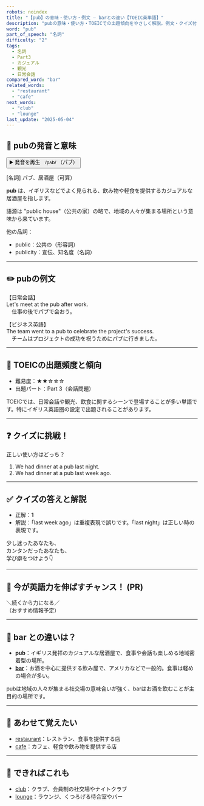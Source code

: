 ```yaml
---
robots: noindex
title: "【pub】の意味・使い方・例文 ― barとの違い【TOEIC英単語】"
description: "pubの意味・使い方・TOEICでの出題傾向をやさしく解説。例文・クイズ付きでbarとの違いもわかりやすく学べます。"
word: "pub"
part_of_speech: "名詞"
difficulty: "2"
tags:
  - 名詞
  - Part3
  - カジュアル
  - 観光
  - 日常会話
compared_word: "bar"
related_words:
  - "restaurant"
  - "cafe"
next_words:
  - "club"
  - "lounge"
last_update: "2025-05-04"
---
```


## 🔰 pubの発音と意味

<button class="play-audio" onclick="playTTS('pub')">
  <span class="play-audio-main">
    ▶️ 発音を再生　/pʌb/
  </span>
  <span class="play-audio-sub">
    （パブ）
  </span>
</button>

[名詞] パブ、居酒屋（可算）

**pub** は、イギリスなどでよく見られる、飲み物や軽食を提供するカジュアルな居酒屋を指します。

語源は "public house"（公共の家）の略で、地域の人々が集まる場所という意味から来ています。

他の品詞：  
- public：公共の（形容詞）
- publicity：宣伝、知名度（名詞）

---

## ✏️ pubの例文

【日常会話】  
Let's meet at the pub after work.  
　仕事の後でパブで会おう。

【ビジネス英語】  
The team went to a pub to celebrate the project's success.  
　チームはプロジェクトの成功を祝うためにパブに行きました。

---

## 🎯 TOEICの出題頻度と傾向

- 難易度：★★☆☆☆
- 出題パート：Part 3（会話問題）

TOEICでは、日常会話や観光、飲食に関するシーンで登場することが多い単語です。特にイギリス英語圏の設定で出題されることがあります。

---

## ❓ クイズに挑戦！

正しい使い方はどっち？

1. We had dinner at a pub last night.  
2. We had dinner at a pub last week ago.

---

## ✅ クイズの答えと解説

- 正解：**1**
- 解説：「last week ago」は重複表現で誤りです。「last night」は正しい時の表現です。

少し迷ったあなたも、  
カンタンだったあなたも、  
学び癖をつけよう👇️

---

## 🚀 今が英語力を伸ばすチャンス！ (PR)

<div class="info-center">
＼続くから力になる／<br>  
（おすすめ情報予定）
</div>

---

## 🤔  bar との違いは？

- **pub**：イギリス発祥のカジュアルな居酒屋で、食事や会話も楽しめる地域密着型の場所。
- **[bar](/word/bar/)**：お酒を中心に提供する飲み屋で、アメリカなどで一般的。食事は軽めの場合が多い。

pubは地域の人々が集まる社交場の意味合いが強く、barはお酒を飲むことが主目的の場所です。

---

## 🧩 あわせて覚えたい

- [restaurant](/word/restaurant/)：レストラン、食事を提供する店
- [cafe](/word/cafe/)：カフェ、軽食や飲み物を提供する店

---

## 📖 できればこれも

- [club](/word/club/)：クラブ、会員制の社交場やナイトクラブ
- [lounge](/word/lounge/)：ラウンジ、くつろげる待合室やバー

<!-- cvid: aid28_bid33 -->
